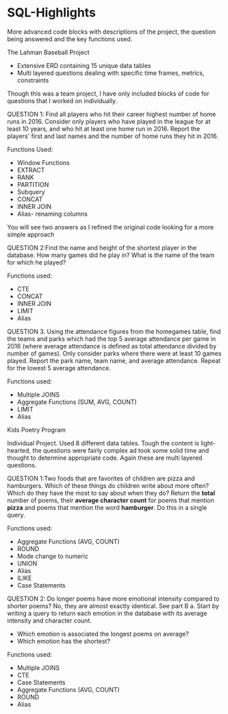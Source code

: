 # SQL-Highlights
More advanced code blocks with descriptions of the project, the question being answered and the key functions used.

The Lahman Baseball Project
- Extensive ERD containing 15 unique data tables
- Multi layered questions dealing with specific time frames, metrics, constraints

Though this was a team project, I have only included blocks of code for questions that I worked on individually.

QUESTION 1: Find all players who hit their career highest number of home runs in 2016. Consider only players who have played in the league for at least 10 years, and who hit at least one home run in 2016. Report the players' first and last names and the number of home runs they hit in 2016.

Functions Used:
- Window Functions
- EXTRACT
- RANK
- PARTITION
- Subquery
- CONCAT
- INNER JOIN
- Alias- renaming columns

You will see two answers as I refined the original code looking for a more simple approach

QUESTION 2:Find the name and height of the shortest player in the database. How many games did he play in? What is the name of the team for which he played?

Functions used:
 - CTE
 - CONCAT
 - INNER JOIN
 - LIMIT
 - Alias

QUESTION 3. Using the attendance figures from the homegames table, find the teams and parks which had the top 5 average attendance per game in 2016 (where average attendance is defined as total attendance divided by number of games). Only consider parks where there were at least 10 games played. Report the park name, team name, and average attendance. Repeat for the lowest 5 average attendance.

Functions used:
 - Multiple JOINS
 - Aggregate Functions (SUM, AVG, COUNT)
 - LIMIT
 - Alias

Kids Poetry Program

Individual Project. Used 8 different data tables. Tough the content is light-hearted, the questions were fairly complex ad took some solid time and thought to determine appropriate code. Again these are multi layered questions.

QUESTION 1:Two foods that are favorites of children are pizza and hamburgers. Which of these things do children write about more often? Which do they have the most to say about when they do? Return the **total** number of poems, their **average character count** for poems that mention **pizza** and poems that mention the word **hamburger**. Do this in a single query.

Functions used:
 - Aggregate Functions (AVG, COUNT)
 - ROUND
 - Mode change to numeric
 - UNION
 - Alias
 - ILIKE
 - Case Statements

QUESTION 2: Do longer poems have more emotional intensity compared to shorter poems?  No, they are almost exactly identical. See part B
a. Start by writing a query to return each emotion in the database with its average intensity and character count.
 - Which emotion is associated the longest poems on average?  
 - Which emotion has the shortest?

 Functions used:
  - Multiple JOINS
  - CTE
  - Case Statements
  - Aggregate Functions (AVG, COUNT)
  - ROUND
  - Alias
